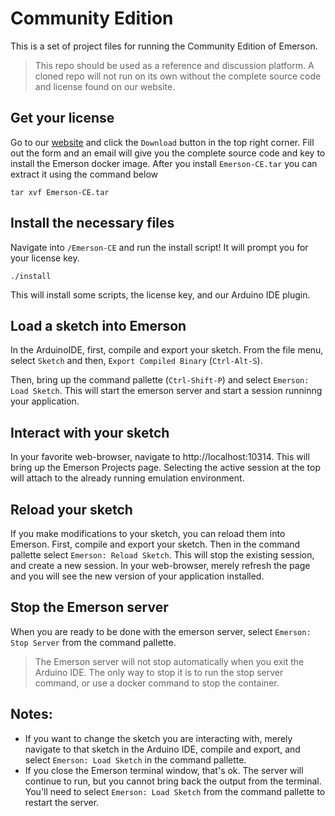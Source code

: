 # Community Edition
This is a set of project files for running the Community Edition of Emerson.
> This repo should be used as a reference and discussion platform. A cloned repo will not run on its own without the complete source code and license found on our website.

## Get your license
 Go to our [website](https://tuliptreetech.com) and click the `Download` button in the top right corner. Fill out the form and an email will give you the complete source code and key to install the Emerson docker image. After you install `Emerson-CE.tar` you can extract it using the command below

 ```
 tar xvf Emerson-CE.tar
 ```

## Install the necessary files
Navigate into `/Emerson-CE` and run the install script! It will prompt you for your license key.
```
./install
```

This will install some scripts, the license key, and our Arduino IDE plugin.

## Load a sketch into Emerson
In the ArduinoIDE, first, compile and export your sketch. From the file menu, select `Sketch` and then, `Export Compiled Binary`  (`Ctrl-Alt-S`).

Then, bring up the command pallette (`Ctrl-Shift-P`) and select `Emerson: Load Sketch`. This will start the emerson server and start a session runninng your application.

## Interact with your sketch
In your favorite web-browser, navigate to http://localhost:10314. This will bring up the Emerson Projects page. Selecting the active session at the top will attach to the already running emulation environment.

## Reload your sketch
If you make modifications to your sketch, you can reload them into Emerson. First, compile and export your sketch. Then in the command pallette select `Emerson: Reload Sketch`. This will stop the existing session, and create a new session. In your web-browser, merely refresh the page and you will see the new version of your application installed.

## Stop the Emerson server
When you are ready to be done with the emerson server, select `Emerson: Stop Server` from the command pallette.
> The Emerson server will not stop automatically when you exit the Arduino IDE. The only way to stop it is to run the stop server command, or use a docker command to stop the container.

## Notes:
* If you want to change the sketch you are interacting with, merely navigate to that sketch in the Arduino IDE, compile and export, and select `Emerson: Load Sketch` in the command pallette.
* If you close the Emerson terminal window, that's ok. The server will continue to run, but you cannot bring back the output from the terminal. You'll need to select `Emerson: Load Sketch` from the command pallette to restart the server.

